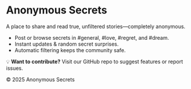# Anonymous Secrets

A place to share and read true, unfiltered stories—completely anonymous.

- Post or browse secrets in #general, #love, #regret, and #dream.  
- Instant updates & random secret surprises.  
- Automatic filtering keeps the community safe.

💡 **Want to contribute?** Visit our GitHub repo to suggest features or report issues.

© 2025 Anonymous Secrets
